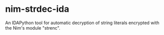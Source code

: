 # nim-strdec-ida
An IDAPython tool for automatic decryption of string literals encrypted with the Nim's module "strenc".

